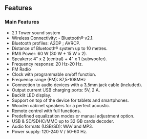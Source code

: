 ## Features

### Main Features

*	2.1 Tower sound system
*	Wireless Connectivity: - Bluetooth® v2.1.
*	Bluetooth profiles: A2DP ; AVRCP.
*	Distance of Bluetooth® system up to 10 metres.
*	RMS Power: 60 W (30 W + 15 W x 2).
*	Speakers:  4" x 2 (central) + 4" x 1 (subwoofer).
*	Frequency response: 20 Hz-20 Hz.
*	FM Radio
*	Clock with programmable on/off function.
*	Frequency range (FM): 87,5-108MHz
*	Connection to audio devices with a 3,5mm jack cable (included).
*	Output current USB charging ports: 5V, 2 A.
*	Backlit LED display.
*	Support on top of the device for tablets and smartphones.
*	Wooden cabinet speakers for a perfect acoustic.
*	Remote control with full functions.
*	Predefined equalization modes or manual adjustment option.
*	USB & SD/SDHC/MMC up to 32 GB cards decoder.
*	Audio formats (USB/SD): WAV and MP3.
*	Power supply: 120-240 V / 50-60 Hz.

